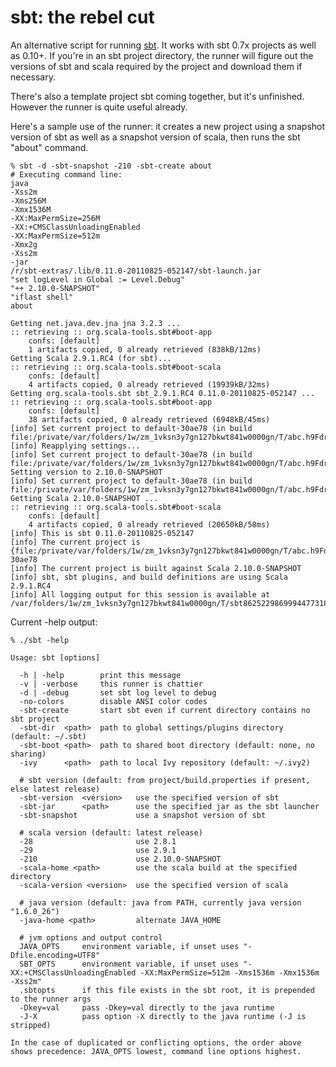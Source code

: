 sbt: the rebel cut
==================

An alternative script for running [sbt](https://github.com/harrah/xsbt).
It works with sbt 0.7x projects as well as 0.10+.  If you're in an sbt
project directory, the runner will figure out the versions of sbt
and scala required by the project and download them if necessary.

There's also a template project sbt coming together, but it's unfinished.
However the runner is quite useful already.

Here's a sample use of the runner: it creates a new project using a
snapshot version of sbt as well as a snapshot version of scala, then
runs the sbt "about" command.

    % sbt -d -sbt-snapshot -210 -sbt-create about
    # Executing command line:
    java
    -Xss2m
    -Xms256M
    -Xmx1536M
    -XX:MaxPermSize=256M
    -XX:+CMSClassUnloadingEnabled
    -XX:MaxPermSize=512m
    -Xmx2g
    -Xss2m
    -jar
    /r/sbt-extras/.lib/0.11.0-20110825-052147/sbt-launch.jar
    "set logLevel in Global := Level.Debug"
    "++ 2.10.0-SNAPSHOT"
    "iflast shell"
    about

    Getting net.java.dev.jna jna 3.2.3 ...
    :: retrieving :: org.scala-tools.sbt#boot-app
    	confs: [default]
    	1 artifacts copied, 0 already retrieved (838kB/12ms)
    Getting Scala 2.9.1.RC4 (for sbt)...
    :: retrieving :: org.scala-tools.sbt#boot-scala
    	confs: [default]
    	4 artifacts copied, 0 already retrieved (19939kB/32ms)
    Getting org.scala-tools.sbt sbt_2.9.1.RC4 0.11.0-20110825-052147 ...
    :: retrieving :: org.scala-tools.sbt#boot-app
    	confs: [default]
    	38 artifacts copied, 0 already retrieved (6948kB/45ms)
    [info] Set current project to default-30ae78 (in build file:/private/var/folders/1w/zm_1vksn3y7gn127bkwt841w0000gn/T/abc.h9FdreF1/)
    [info] Reapplying settings...
    [info] Set current project to default-30ae78 (in build file:/private/var/folders/1w/zm_1vksn3y7gn127bkwt841w0000gn/T/abc.h9FdreF1/)
    Setting version to 2.10.0-SNAPSHOT
    [info] Set current project to default-30ae78 (in build file:/private/var/folders/1w/zm_1vksn3y7gn127bkwt841w0000gn/T/abc.h9FdreF1/)
    Getting Scala 2.10.0-SNAPSHOT ...
    :: retrieving :: org.scala-tools.sbt#boot-scala
    	confs: [default]
    	4 artifacts copied, 0 already retrieved (20650kB/58ms)
    [info] This is sbt 0.11.0-20110825-052147
    [info] The current project is {file:/private/var/folders/1w/zm_1vksn3y7gn127bkwt841w0000gn/T/abc.h9FdreF1/}default-30ae78
    [info] The current project is built against Scala 2.10.0-SNAPSHOT
    [info] sbt, sbt plugins, and build definitions are using Scala 2.9.1.RC4
    [info] All logging output for this session is available at /var/folders/1w/zm_1vksn3y7gn127bkwt841w0000gn/T/sbt8625229869994477318.log


Current -help output:

    % ./sbt -help

    Usage: sbt [options]

      -h | -help        print this message
      -v | -verbose     this runner is chattier
      -d | -debug       set sbt log level to debug
      -no-colors        disable ANSI color codes
      -sbt-create       start sbt even if current directory contains no sbt project
      -sbt-dir  <path>  path to global settings/plugins directory (default: ~/.sbt)
      -sbt-boot <path>  path to shared boot directory (default: none, no sharing)
      -ivy      <path>  path to local Ivy repository (default: ~/.ivy2)

      # sbt version (default: from project/build.properties if present, else latest release)
      -sbt-version  <version>   use the specified version of sbt
      -sbt-jar      <path>      use the specified jar as the sbt launcher
      -sbt-snapshot             use a snapshot version of sbt

      # scala version (default: latest release)
      -28                       use 2.8.1
      -29                       use 2.9.1
      -210                      use 2.10.0-SNAPSHOT
      -scala-home <path>        use the scala build at the specified directory
      -scala-version <version>  use the specified version of scala

      # java version (default: java from PATH, currently java version "1.6.0_26")
      -java-home <path>         alternate JAVA_HOME

      # jvm options and output control
      JAVA_OPTS     environment variable, if unset uses "-Dfile.encoding=UTF8"
      SBT_OPTS      environment variable, if unset uses "-XX:+CMSClassUnloadingEnabled -XX:MaxPermSize=512m -Xms1536m -Xmx1536m -Xss2m"
      .sbtopts      if this file exists in the sbt root, it is prepended to the runner args
      -Dkey=val     pass -Dkey=val directly to the java runtime
      -J-X          pass option -X directly to the java runtime (-J is stripped)

    In the case of duplicated or conflicting options, the order above
    shows precedence: JAVA_OPTS lowest, command line options highest.
